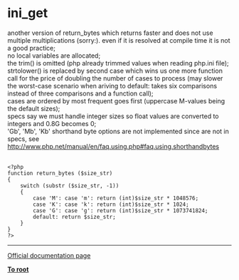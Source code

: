 # ini_get



another version of return_bytes which returns faster and does not use multiple multiplications (sorry:). even if it is resolved at compile time it is not a good practice;<br>no local variables are allocated;<br>the trim() is omitted (php already trimmed values when reading php.ini file);<br>strtolower() is replaced by second case which wins us one more function call for the price of doubling the number of cases to process (may slower the worst-case scenario when ariving to default: takes six comparisons instead of three comparisons and a function call);<br>cases are ordered by most frequent goes first (uppercase M-values being the default sizes);<br>specs say we must handle integer sizes so float values are converted to integers and 0.8G becomes 0;<br>&apos;Gb&apos;, &apos;Mb&apos;, &apos;Kb&apos; shorthand byte options are not implemented since are not in specs, see<br>http://www.php.net/manual/en/faq.using.php#faq.using.shorthandbytes<br><br>

```
<?php
function return_bytes ($size_str)
{
    switch (substr ($size_str, -1))
    {
        case 'M': case 'm': return (int)$size_str * 1048576;
        case 'K': case 'k': return (int)$size_str * 1024;
        case 'G': case 'g': return (int)$size_str * 1073741824;
        default: return $size_str;
    }
}
?>
```
  

---

[Official documentation page](https://www.php.net/manual/en/function.ini-get.php)

**[To root](/README.md)**
